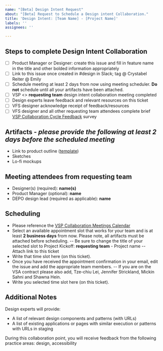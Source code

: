 ```yaml
---
name: "[Beta] Design Intent Request"
about: "[Beta] Request to Schedule a Design intent Collaboration."
title: 'Design Intent: [Team Name] - [Project Name]'
labels: ''
assignees: ''

---
```


## Steps to complete Design Intent Collaboration
- [ ] Product Manager or Designer: create this issue and fill in feature name in the title and other bolded information appropriately
- [ ] Link to this issue once created in #design in Slack; tag @ Crystabel Reiter @ Emily
- [ ] Schedule meeting at least 2 days from now using meeting scheduler. **Do not** schedule until all your artifacts have been attached.
- [ ] VSP <> **requesting team** design intent collaboration meeting completed
- [ ] Design experts leave feedback and relevant resources on this ticket
- [ ] VFS designer acknowledge receipt of feedback/resources
- [ ] VFS designer and all other requesting team attendees complete brief [VSP Collaboration Cycle Feedback](https://adhoc.optimalworkshop.com/questions/20260uu8-0-0/questions/before) survey

## Artifacts - _please provide the following at least 2 days before the scheduled meeting_
- Link to product outline ([template](https://github.com/department-of-veterans-affairs/va.gov-team/blob/master/platform/product-management/product-outline-template.md))
- Sketches
- Lo-fi mockups

## Meeting attendees from **requesting team**
- Designer(s) (required): **name(s)**
- Product Manager (optional): **name**
- DEPO design lead (required as applicable): **name**

## Scheduling
- Please reference the [VSP Collaboration Meetings Calendar](https://calendar.google.com/calendar/selfsched?sstoken=UUptdzJzeV9sbEZMfGRlZmF1bHR8NjYyMTQ2NGI5MTNmN2UzMTAzOTUzOGExY2Q0NDA4OWI) 
- Select an available appointment slot that works for your team and is at least **2 business days** from now. Please note, all artifacts must be attached before scheduling.
-- Be sure to change the title of your selected slot to Project Kickoff: **requesting team** - Project name
-- Attach link to this ticket 
- Write that time slot here (on this ticket).
- Once you have received the appointment confirmation in your email, edit the issue and add the appropriate team members. 
-- If you are on the VSA contract please also add, Tze-chiu Lei, Jennifer Strickland, Mickin Sahni and Shawna Hein.
- Write you selected time slot here (on this ticket).

## Additional Notes
Design experts will provide: 
- A list of relevant design components and patterns (with URLs)
- A list of existing applications or pages with similar execution or patterns with URLs in staging

During this collaboration point, you will receive feedback from the following practice areas: design, accessibility
